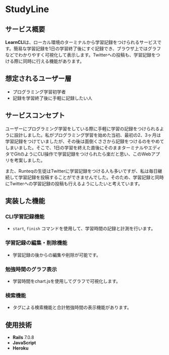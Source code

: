 # StudyLine

## サービス概要
**LearnCLI**は、ローカル環境のターミナルから学習記録をつけられるサービスです。簡易な学習記録を1日の学習終了後にすぐ記録でき、ブラウザ上ではグラフなどでわかりやすく可視化して表示します。Twitterへの投稿も、学習記録をつける際に同時に行える機能があります。

## 想定されるユーザー層
- プログラミング学習初学者
- 記録を学習終了後に手軽に記録したい人

## サービスコンセプト
ユーザーにプログラミング学習をしている際に手軽に学習の記録をつけられるように設計しました。私がプログラミング学習を始めた当初、最初の2、3ヶ月は学習記録をつけていましたが、その後は面倒くささから記録をつけるのをやめてしまいました。そこで、1日の学習を終えた直後にそのままターミナルやエディタでGitのようにCLI操作で学習記録をつけられたら楽だと思い、このWebアプリを考案しました。

また、Runteqの生徒はTwitterに学習記録をつける人も多いですが、私は毎日継続して学習記録を投稿することができませんでした。そのため、学習記録と同時にTwitterへの学習記録の投稿も行えるようにしたいと考えています。

## 実装した機能

### CLI学習記録機能
- `start`, `finish` コマンドを使用して、学習時間の記録と計測を行います。

### 学習記録の編集・削除機能
- 学習記録の後からの編集や削除が可能です。

### 勉強時間のグラフ表示
- 学習時間をchart.jsを使用してグラフで可視化します。

### 検索機能
- タグによる検索機能と合計勉強時間の表示機能があります。

## 使用技術

- **Rails** 7.0.8
- **JavaScript**
- **Heroku**
